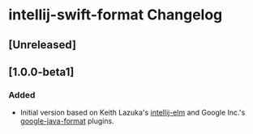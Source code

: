 # intellij-swift-format Changelog

## [Unreleased]

## [1.0.0-beta1]
### Added
- Initial version based on Keith Lazuka's [intellij-elm](https://github.com/klazuka/intellij-elm) and Google
  Inc.'s [google-java-format](https://github.com/google/google-java-format) plugins.

